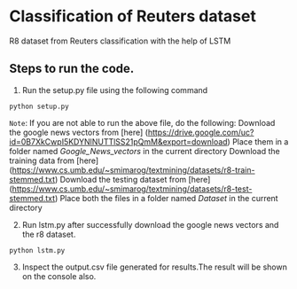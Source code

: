 # Classification of Reuters dataset

R8 dataset from Reuters classification with the help of LSTM

## Steps to run the code.

1. Run the setup.py file using the following command

  `python setup.py`
  
`Note`: If you are not able to run the above file, do the following:
        Download the google news vectors from [here] (https://drive.google.com/uc?id=0B7XkCwpI5KDYNlNUTTlSS21pQmM&export=download)
        Place them in a folder named <em> Google_News_vectors </em> in the current directory
        Download the training data from [here] (https://www.cs.umb.edu/~smimarog/textmining/datasets/r8-train-stemmed.txt)
        Download the testing dataset from [here] (https://www.cs.umb.edu/~smimarog/textmining/datasets/r8-test-stemmed.txt)
        Place both the files in a folder named <em> Dataset </em> in the current directory

2. Run lstm.py after successfully download the google news vectors and the r8 dataset.

  `python lstm.py`
  
3. Inspect the output.csv file generated for results.The result will be shown on the console also.
  
